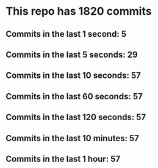# This repo has 1820 commits

## Commits in the last 1 second: 5
## Commits in the last 5 seconds: 29
## Commits in the last 10 seconds: 57
## Commits in the last 60 seconds: 57
## Commits in the last 120 seconds: 57
## Commits in the last 10 minutes: 57
## Commits in the last 1 hour: 57
